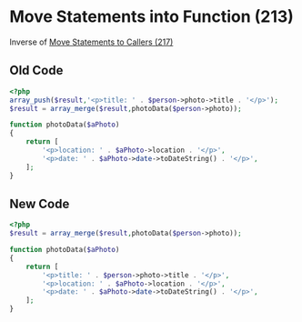 # Move Statements into Function (213)

Inverse of [Move Statements to Callers (217)](217_-_Move_Statements_to_Callers.md)

## Old Code

```php
<?php
array_push($result,'<p>title: ' . $person->photo->title . '</p>');
$result = array_merge($result,photoData($person->photo));

function photoData($aPhoto)
{
    return [
        '<p>location: ' . $aPhoto->location . '</p>',
        '<p>date: ' . $aPhoto->date->toDateString() . '</p>',    
    ];
}
```

## New Code

```php
<?php
$result = array_merge($result,photoData($person->photo));

function photoData($aPhoto)
{
    return [
        '<p>title: ' . $person->photo->title . '</p>',
        '<p>location: ' . $aPhoto->location . '</p>',
        '<p>date: ' . $aPhoto->date->toDateString() . '</p>',    
    ];
}
```